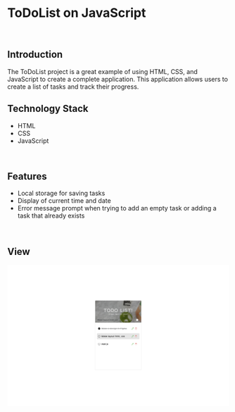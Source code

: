 # ToDoList on JavaScript
<br>

## Introduction
The ToDoList project is a great example of using HTML, CSS, and JavaScript to create a complete application. This application allows users to create a list of tasks and track their progress.
<br>

## Technology Stack
- HTML
- CSS
- JavaScript
<br>

## Features
- Local storage for saving tasks
- Display of current time and date
- Error message prompt when trying to add an empty task or adding a task that already exists
<br>

## View

![img](./img/screen.png)